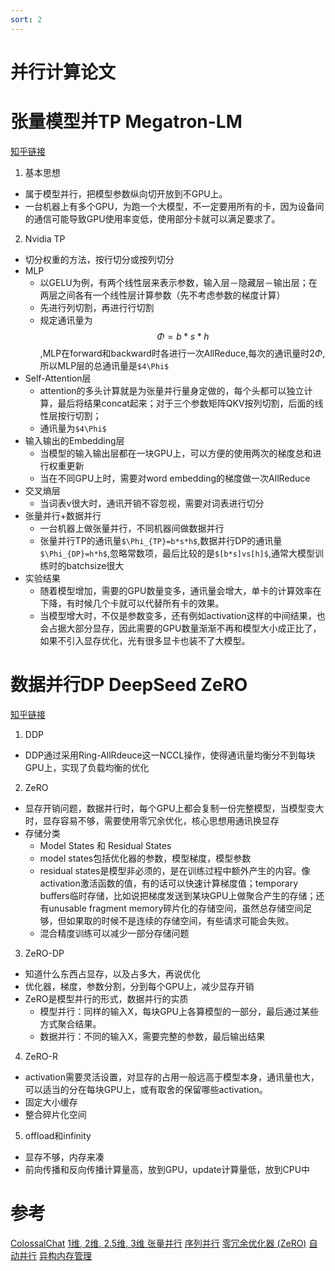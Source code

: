 ```yaml
---
sort: 2
---
```


# 并行计算论文

# 张量模型并TP Megatron-LM

[知乎链接](https://zhuanlan.zhihu.com/p/622212228)

1.  基本思想

- 属于模型并行，把模型参数纵向切开放到不GPU上。
-  一台机器上有多个GPU，为跑一个大模型，不一定要用所有的卡，因为设备间的通信可能导致GPU使用率变低，使用部分卡就可以满足要求了。

2.  Nvidia TP

-   切分权重的方法，按行切分或按列切分
-   MLP
    -  以GELU为例，有两个线性层来表示参数，输入层－隐藏层－输出层；在两层之间各有一个线性层计算参数（先不考虑参数的梯度计算）
    -  先进行列切割，再进行行切割
    -   规定通讯量为 $$\Phi =b*s*h$$,MLP在forward和backward时各进行一次AllReduce,每次的通讯量时$2\Phi$,所以MLP层的总通讯量是`$4\Phi$`
-  Self-Attention层
    -  attention的多头计算就是为张量并行量身定做的，每个头都可以独立计算，最后将结果concat起来；对于三个参数矩阵QKV按列切割，后面的线性层按行切割；
    *   通讯量为`$4\Phi$`
-   输入输出的Embedding层
    -   当模型的输入输出层都在一块GPU上，可以方便的使用两次的梯度总和进行权重更新
    -   当在不同GPU上时，需要对word embedding的梯度做一次AllReduce
-   交叉熵层
    -   当词表v很大时，通讯开销不容忽视，需要对词表进行切分
-   张量并行+数据并行
    -   一台机器上做张量并行，不同机器间做数据并行
    -   张量并行TP的通讯量`$\Phi_{TP}=b*s*h$`,数据并行DP的通讯量`$\Phi_{DP}=h*h$`,忽略常数项，最后比较的是`$[b*s]vs[h]$`,通常大模型训练时的batchsize很大
-   实验结果
    -   随着模型增加，需要的GPU数量变多，通讯量会增大，单卡的计算效率在下降，有时候几个卡就可以代替所有卡的效果。
    -   当模型增大时，不仅是参数变多，还有例如activation这样的中间结果，也会占据大部分显存，因此需要的GPU数量渐渐不再和模型大小成正比了，如果不引入显存优化，光有很多显卡也装不了大模型。

# 数据并行DP DeepSeed ZeRO

[知乎链接](https://zhuanlan.zhihu.com/p/618865052)

1.  DDP

-   DDP通过采用Ring-AllRdeuce这一NCCL操作，使得通讯量均衡分不到每块GPU上，实现了负载均衡的优化

2.  ZeRO

-   显存开销问题，数据并行时，每个GPU上都会复制一份完整模型，当模型变大时，显存容易不够，需要使用零冗余优化，核心思想用通讯换显存
-   存储分类
    -   Model States 和 Residual States
    -   model states包括优化器的参数，模型梯度，模型参数
    -   residual states是模型非必须的，是在训练过程中额外产生的内容。像activation激活函数的值，有的话可以快速计算梯度值；temporary buffers临时存储，比如说把梯度发送到某块GPU上做聚合产生的存储；还有unusable fragment memory碎片化的存储空间，虽然总存储空间足够，但如果取的时候不是连续的存储空间，有些请求可能会失败。
    -   混合精度训练可以减少一部分存储问题

3.  ZeRO-DP

-   知道什么东西占显存，以及占多大，再说优化
-   优化器，梯度，参数分割，分到每个GPU上，减少显存开销
-   ZeRO是模型并行的形式，数据并行的实质
    -   模型并行：同样的输入X，每块GPU上各算模型的一部分，最后通过某些方式聚合结果。
    -   数据并行：不同的输入X，需要完整的参数，最后输出结果

4.  ZeRO-R

-   activation需要灵活设置，对显存的占用一般远高于模型本身，通讯量也大，可以适当的分在每块GPU上，或有取舍的保留哪些activation。
-   固定大小缓存
-   整合碎片化空间

5.  offload和infinity

-   显存不够，内存来凑
-   前向传播和反向传播计算量高，放到GPU，update计算量低，放到CPU中


# 参考
[ColossalChat](https://github.com/hpcaitech/ColossalAI/tree/main/applications/Chat)
[1维, 2维, 2.5维, 3维 张量并行](https://arxiv.org/abs/2105.14500)
[序列并行](https://arxiv.org/abs/2105.13120)
[零冗余优化器 (ZeRO)](https://arxiv.org/abs/1910.02054)
[自动并行](https://arxiv.org/abs/2302.02599)
[异构内存管理](https://arxiv.org/abs/2108.05818)
